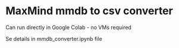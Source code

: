 # MaxMind mmdb to csv converter
Can run directly in Google Colab - no VMs required

Se details in mmdb_converter.ipynb file
